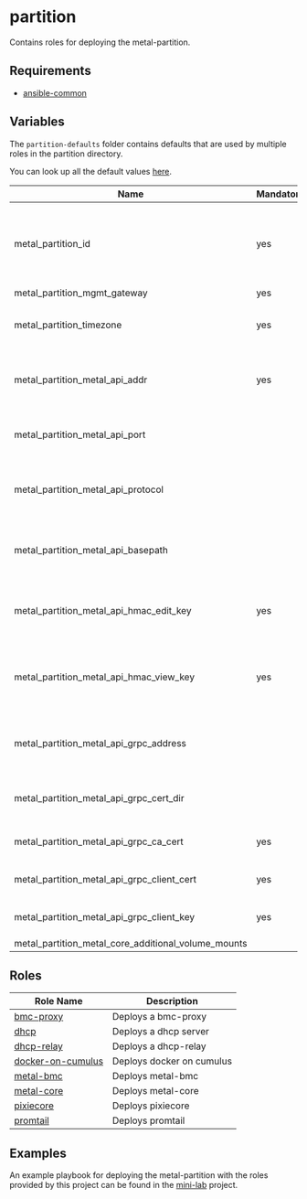 # partition

Contains roles for deploying the metal-partition.

## Requirements

- [ansible-common](https://github.com/metal-stack/ansible-common)

## Variables

The `partition-defaults` folder contains defaults that are used by multiple roles in the partition directory.

You can look up all the default values [here](partition-defaults/main.yaml).

| Name                                                | Mandatory | Description                                                                                      |
| --------------------------------------------------- | --------- | ------------------------------------------------------------------------------------------------ |
| metal_partition_id                                  | yes       | The id of this partition. This needs to correspond to the partition id defined in the metal-api. |
| metal_partition_mgmt_gateway                        | yes       |                                                                                                  |
| metal_partition_timezone                            | yes       | The timezone in which this partition is located                                                  |
| metal_partition_metal_api_addr                      | yes       | The address of the metal-api that this partition connects to                                     |
| metal_partition_metal_api_port                      |           | The port of the metal-api that this partition connects to                                        |
| metal_partition_metal_api_protocol                  |           | The protocol of the metal-api that this partition connects to                                    |
| metal_partition_metal_api_basepath                  |           | The basepath of the metal-api that this partition connects to                                    |
| metal_partition_metal_api_hmac_edit_key             | yes       | The HMAC edit key used for authenticating at the metal-api                                       |
| metal_partition_metal_api_hmac_view_key             | yes       | The HMAC view key used for authenticating at the metal-api                                       |
| metal_partition_metal_api_grpc_address              |           | The address of metal-api grpc endpoint in the form (ip or hostname:port)                         |
| metal_partition_metal_api_grpc_cert_dir             |           | The directory where the grpc certificates reside                                                 |
| metal_partition_metal_api_grpc_ca_cert              | yes       | The ca certificate file content                                                                  |
| metal_partition_metal_api_grpc_client_cert          | yes       | The client certificate file content                                                              |
| metal_partition_metal_api_grpc_client_key           | yes       | The client certificate key file content                                                          |
| metal_partition_metal_core_additional_volume_mounts |           |

## Roles

| Role Name                                    | Description               |
| -------------------------------------------- | ------------------------- |
| [bmc-proxy](roles/bmc-proxy)                 | Deploys a bmc-proxy       |
| [dhcp](roles/dhcp)                           | Deploys a dhcp server     |
| [dhcp-relay](roles/dhcp-relay)               | Deploys a dhcp-relay      |
| [docker-on-cumulus](roles/docker-on-cumulus) | Deploys docker on cumulus |
| [metal-bmc](roles/metal-bmc)                 | Deploys metal-bmc         |
| [metal-core](roles/metal-core)               | Deploys metal-core        |
| [pixiecore](roles/pixiecore)                 | Deploys pixiecore         |
| [promtail](roles/promtail)                   | Deploys promtail          |

## Examples

An example playbook for deploying the metal-partition with the roles provided by this project can be found in the [mini-lab](https://github.com/metal-stack/mini-lab) project.
